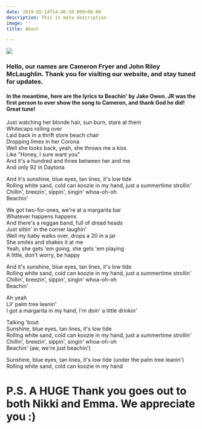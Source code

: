 ```yaml
---
date: 2019-05-14T14:46:10.000+06:00
description: This is meta description
image: ''
title: About

---
```

![](/uploads/me3.jpg)

### Hello, our names are Cameron Fryer and John Riley McLaughlin. Thank you for visiting our website, and stay tuned for updates.

#### In the meantime, here are the lyrics to Beachin' by Jake Owen. JR was the first person to ever show the song to Cameron, and thank God he did! Great tune!

Just watching her blonde hair, sun burn, stare at them  
Whitecaps rolling over  
Laid back in a thrift store beach chair  
Dropping limes in her Corona  
Well she looks back, yeah, she throws me a kiss  
Like "Honey, I sure want you"  
And it's a hundred and three between her and me  
And only 92 in Daytona

And it's sunshine, blue eyes, tan lines, it's low tide  
Rolling white sand, cold can koozie in my hand, just a summertime strollin'  
Chillin', breezin', sippin', singin' whoa-oh-oh  
Beachin'

We got two-for-ones, we're at a margarita bar  
Whatever happens happens  
And there's a reggae band, full of dread heads  
Just sittin' in the corner laughin'  
Well my baby walks over, drops a 20 in a jar  
She smiles and shakes it at me  
Yeah, she gets 'em going, she gets 'em playing  
A little, don't worry, be happy

And it's sunshine, blue eyes, tan lines, it's low tide  
Rolling white sand, cold can koozie in my hand, just a summertime strollin'  
Chillin', breezin', sippin', singin' whoa-oh-oh  
Beachin'

Ah yeah  
Lil' palm tree leanin'  
I got a margarita in my hand, I'm doin' a little drinkin'

Talking 'bout  
Sunshine, blue eyes, tan lines, it's low tide  
Rolling white sand, cold can koozie in my hand, just a summertime strollin'  
Chillin', breezin', sippin', singin' whoa-oh-oh  
Beachin' (aw, we're just beachin')

Sunshine, blue eyes, tan lines, it's low tide (under the palm tree leanin')  
Rolling white sand, cold can koozie in my hand

# P.S. A HUGE Thank you goes out to both Nikki and Emma. We appreciate you :)